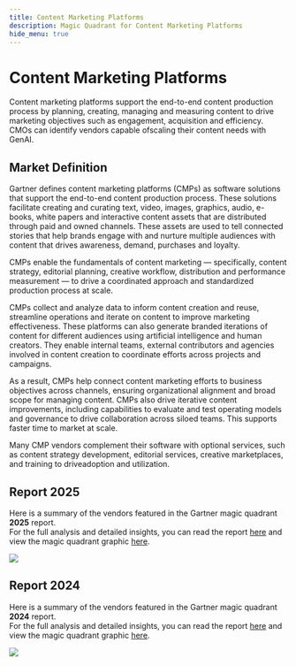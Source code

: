 ```yaml
---
title: Content Marketing Platforms
description: Magic Quadrant for Content Marketing Platforms
hide_menu: true
---
```


# Content Marketing Platforms

Content marketing platforms support the end-to-end content production process by planning, creating, managing and measuring content to drive marketing objectives such as engagement, acquisition and efficiency. CMOs can identify vendors capable ofscaling their content needs with GenAI.

## Market Definition

Gartner defines content marketing platforms (CMPs) as software solutions that support the end-to-end content production process. These solutions facilitate creating and curating text, video, images, graphics, audio, e-books, white papers and interactive content assets that are distributed through paid and owned channels. These assets are used to tell connected stories that help brands engage with and nurture multiple audiences with content that drives awareness, demand, purchases and loyalty.

CMPs enable the fundamentals of content marketing — specifically, content strategy, editorial planning, creative workflow, distribution and performance measurement — to drive a coordinated approach and standardized production process at scale.

CMPs collect and analyze data to inform content creation and reuse, streamline operations and iterate on content to improve marketing effectiveness. These platforms can also generate branded iterations of content for different audiences using artificial intelligence and human creators. They enable internal teams, external contributors and agencies involved in content creation to coordinate efforts across projects and campaigns.

As a result, CMPs help connect content marketing efforts to business objectives across channels, ensuring organizational alignment and broad scope for managing content. CMPs also drive iterative content improvements, including capabilities to evaluate and test operating models and governance
to drive collaboration across siloed teams. This supports faster time to market at scale.

Many CMP vendors complement their software with optional services, such as content strategy development, editorial services, creative marketplaces, and training to driveadoption and utilization.

## Report 2025

Here is a summary of the vendors featured in the Gartner magic quadrant **2025** report. <br/>For the full analysis and detailed insights, you can read the report
<a href="2025/content-marketing-platforms.pdf" target="_blank" rel="noopener noreferrer">here</a>
and view the magic quadrant graphic
<a href="2025/content-marketing-platforms.png" target="_blank" rel="noopener noreferrer">here</a>.

<img src="2025/content-marketing-platforms.png" loading="lazy" />

## Report 2024

Here is a summary of the vendors featured in the Gartner magic quadrant **2024** report. <br/>For the full analysis and detailed insights, you can read the report
<a href="2024/content-marketing-platforms.pdf" target="_blank" rel="noopener noreferrer">here</a>
and view the magic quadrant graphic
<a href="2024/content-marketing-platforms.png" target="_blank" rel="noopener noreferrer">here</a>.

<img src="2024/content-marketing-platforms.png" loading="lazy" />
